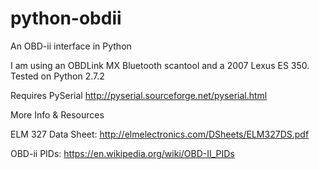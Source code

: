 python-obdii
============

An OBD-ii interface in Python

I am using an OBDLink MX Bluetooth scantool and a 2007 Lexus ES 350.
Tested on Python 2.7.2

Requires PySerial http://pyserial.sourceforge.net/pyserial.html


More Info & Resources

ELM 327 Data Sheet: http://elmelectronics.com/DSheets/ELM327DS.pdf

OBD-ii PIDs: https://en.wikipedia.org/wiki/OBD-II_PIDs
